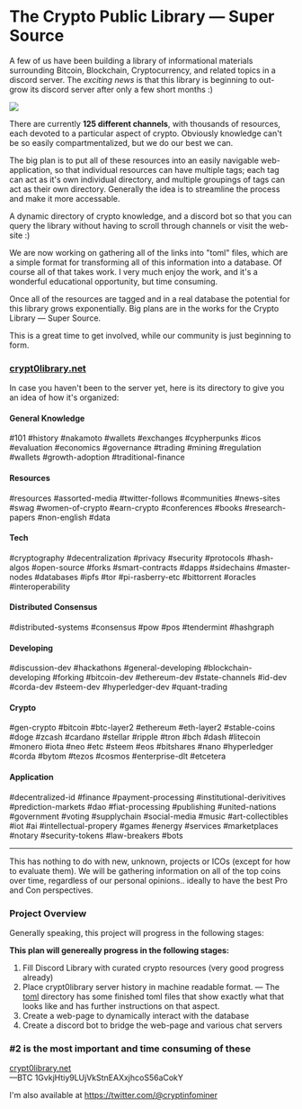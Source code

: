 # The Crypto Public Library — Super Source

A few of us have been building a library of informational materials surrounding Bitcoin, Blockchain, Cryptocurrency, and related topics in a discord server.  The *exciting news* is that this library is beginning to out-grow its discord server after only a few short months :) 

 <img src="http://imgur.com/AmdCgVOl.png" />

There are currently **125 different channels**, with thousands of resources, each devoted to a particular aspect of crypto. Obviously knowledge can't be so easily compartmentalized, but we do our best we can. 

The big plan is to put all of these resources into an easily navigable web-application, so that individual resources can have multiple tags; each tag can act as it's own individual directory, and multiple groupings of tags can act as their own directory. Generally the idea is to streamline the process and make it more accessable.

A dynamic directory of crypto knowledge, and a discord bot so that you can query the library without having to scroll through channels or visit the web-site :)

We are now working on gathering all of the links into "toml" files, which are a simple format for transforming all of this information into a database. Of course all of that takes work. I very much enjoy the work, and it's a wonderful educational opportunity, but time consuming. 

Once all of the resources are tagged and in a real database the potential for this library grows exponentially.
Big plans are in the works for the Crypto Library — Super Source.

This is a great time to get involved, while our community is just beginning to form.

### [crypt0library.net](http://crypt0library.net)

In case you haven't been to the server yet, here is its directory to give you an idea of how it's organized:

#### General Knowledge
#101 #history #nakamoto #wallets #exchanges #cypherpunks #icos #evaluation #economics #governance #trading #mining #regulation #wallets #growth-adoption #traditional-finance

#### Resources
#resources #assorted-media #twitter-follows #communities #news-sites #swag #women-of-crypto #earn-crypto #conferences #books #research-papers #non-english #data 

#### Tech
#cryptography #decentralization #privacy #security #protocols #hash-algos #open-source #forks #smart-contracts #dapps #sidechains #master-nodes #databases #ipfs #tor #pi-rasberry-etc #bittorrent #oracles #interoperability

#### Distributed Consensus
#distributed-systems #consensus #pow #pos #tendermint #hashgraph 

#### Developing
#discussion-dev #hackathons #general-developing #blockchain-developing #forking #bitcoin-dev #ethereum-dev #state-channels #id-dev #corda-dev #steem-dev #hyperledger-dev #quant-trading

#### Crypto
#gen-crypto #bitcoin #btc-layer2 #ethereum #eth-layer2 #stable-coins #doge #zcash #cardano #stellar #ripple #tron #bch #dash #litecoin #monero #iota #neo #etc #steem #eos #bitshares #nano #hyperledger #corda #bytom #tezos #cosmos #enterprise-dlt #etcetera 

#### Application
#decentralized-id #finance #payment-processing #institutional-derivitives #prediction-markets #dao #fiat-processing #publishing #united-nations #government #voting #supplychain #social-media #music #art-collectibles #iot #ai #intellectual-propery #games #energy #services #marketplaces #notary #security-tokens #law-breakers 
#bots

---

This has nothing to do with new, unknown, projects or ICOs (except for how to evaluate them). We will be gathering information on all of the top coins over time, regardless of our personal opinions.. ideally to have the best Pro and Con perspectives.


### Project Overview

Generally speaking, this project will progress in the following stages:

**This plan will genereally progress in the following stages:**
1. Fill Discord Library with curated crypto resources (very good progress already)
2. Place crypt0library server history in machine readable format. 
     — The [toml](https://github.com/infominer33/Crypto-library/tree/master/toml) directory has some finished toml files that show exactly what that looks like and has further instructions on that aspect.
3. Create a web-page to dynamically interact with the database<br/>
4. Create a discord bot to bridge the web-page and various chat servers

### #2 is the most important and time consuming of these

[crypt0library.net](http://crypt0library.net)<br/>
—BTC 1GvkjHtiy9LUjVkStnEAXxjhcoS56aCokY

I'm also available at https://twitter.com/@cryptinfominer
